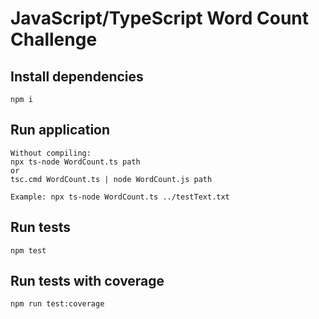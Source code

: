 # JavaScript/TypeScript Word Count Challenge

## Install dependencies
```
npm i
```

## Run application
```
Without compiling: 
npx ts-node WordCount.ts path
or 
tsc.cmd WordCount.ts | node WordCount.js path

Example: npx ts-node WordCount.ts ../testText.txt
```

## Run tests
```
npm test
```

## Run tests with coverage
```
npm run test:coverage
```